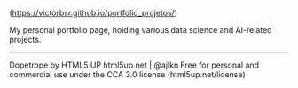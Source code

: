 (https://victorbsr.github.io/portfolio_projetos/)

My personal portfolio page, holding various data science and AI-related projects.

------------------------------------------------------------------------------------
Dopetrope by HTML5 UP
html5up.net | @ajlkn
Free for personal and commercial use under the CCA 3.0 license (html5up.net/license)
